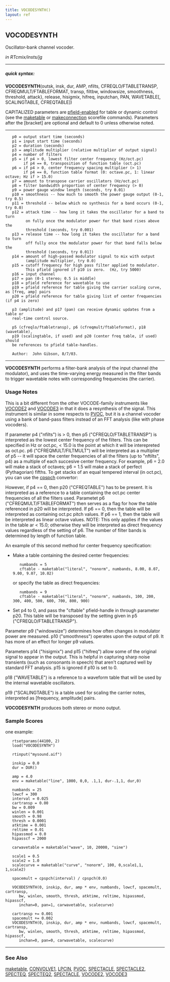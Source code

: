 ```yaml
---
title: VOCODESYNTH()
layout: ref
---
```


## VOCODESYNTH

Oscillator-bank channel vocoder.

*in RTcmix/insts/jg*  
  

-----

##### quick syntax:

**VOCODESYNTH**(outsk, insk, dur, AMP, nfilts, CFREQLO/FTABLETRANSP,
CFREQMULT/FTABLEFORMAT, transp, filtbw, windowsize, smoothness,
threshold, attack}, release, hisigmix, hifreq, inputchan, PAN,
WAVETABLE\[, SCALINGTABLE, CFREQTABLE\])

CAPITALIZED parameters are [pfield-enabled](pfield-enabled.html) for
table or dynamic control (see the
[maketable](../scorefile/maketable.html) or
[makeconnection](../scorefile/makeconnection.html) scorefile
commands). Parameters after the \[bracket\] are optional and default to
0 unless otherwise noted.

-----

  

``` 
   p0 = output start time (seconds)
   p1 = input start time (seconds)
   p2 = duration (seconds)
   p3 = amplitude multiplier (relative multiplier of output signal)
   p4 = number of filters
   p5 = if p4 > 0, lowest filter center frequency (Hz/oct.pc)
        if p4 == 0, transposition of function table (oct.pc)
   p6 = if p4 > 0, center frequency spacing multiplier (> 1)
        if p4 == 0, function table format (0: octave.pc, 1: linear octave; Hz if > 15.0)
   p7 = amount to transpose carrier oscillators (Hz/oct.pc)
   p8 = filter bandwidth proportion of center frequency (> 0)
   p9 = power gauge window length (seconds, try 0.01)
   p10 = smoothness -- how much to smooth the power gauge output (0-1, try 0.5)
   p11 = threshold -- below which no synthesis for a band occurs (0-1, try 0.0)
   p12 = attack time -- how long it takes the oscillator for a band to turn
         on fully once the modulator power for that band rises above the
         threshold (seconds, try 0.001)
   p13 = release time -- how long it takes the oscillator for a band to turn
         off fully once the modulator power for that band falls below the
         threshold (seconds, try 0.01])
   p14 = amount of high-passed modulator signal to mix with output
         (amplitude multiplier, try 0.0)
   p15 = cutoff frequency for high pass filter applied to modulator.
         This pfield ignored if p10 is zero.  (Hz, try 5000)
   p16 = input channel
   p17 = pan (0-1 stereo; 0.5 is middle)
   p18 = pfield reference for wavetable to use
   p19 = pfield reference for table giving the carrier scaling curve, as [freq, amp] pairs
   p20 = pfield reference for table giving list of center frequencies (if p4 is zero)

   p3 (amplitude) and p17 (pan) can receive dynamic updates from a table or
   real-time control source.

   p5 (cfreqlo/ftabletransp), p6 (cfreqmult/ftableformat), p18 (wavetable),
   p19 (scalingtable, if used) and p20 (center freq table, if used) should
   be references to pfield table-handles.

   Author:  John Gibson, 8/7/03.
```

  

-----

  
**VOCODESYNTH** performs a filter-bank analysis of the input channel
(the modulator), and uses the time-varying energy measured in the filter
bands to trigger wavetable notes with corresponding frequencies (the
carrier).

### Usage Notes

This is a bit different from the other VOCODE-family instruments like
[VOCODE2](VOCODE2.html) and [VOCODE3](VOCODE3.html) in that it does a
resynthesis of the signal. This instrument is similar in some respects
to [PVOC](PVOC.html), but it is a channel vocoder using a bank of
band-pass filters instead of an FFT analysis (like with phase vocoders).

If parameter p4 ("nfilts") is \> 0, then p5 ("CFREQLO/FTABLETRANSP") is
interpreted as the lowest center frequency of the filters. This can be
specified in Hz or oct.pc, \< 15.0 is the point at which it will be
interepreted as oct.pc. p6 ("CFREQMULT/FILTMULT") will be interpreted as
a multiplier of p5 -- it will space the center frequencies of all the
filters (up to "nftilts", p4) as a multiple of each succesive center
frequency. For example, p6 = 2.0 will make a stack of octaves; p6 = 1.5
will make a stack of perfect (Pythagorian) fifths. To get stacks of an
equal tempered interval (in oct.pc), you can use the
[cpspch](../scorefile/cpspch.html) convertor:

However, if p4 == 0, then p20 ("CFREQTABLE") has to be present. It is
interpreted as a reference to a table containing the oct.pc center
frequencies of all the filters used. Parametet p6
("CFREQMULT/FTABLEFORMAT") then serves as a flag for how the table
referenced in p20 will be interpreted. If p6 == 0, then the table will
be interpreted as containing oct.pc pitch values. If p6 == 1, then the
table will be interpreted as linear octave values. NOTE: This only
applies if the values in the table ar \< 15.0; otherwise they will be
interpreted as direct frequency values regardless of the setting of p6.
The number of filter bands is determined by length of function table.

An example of this second method for center frequency specification:

  - Make a table containing the desired center frequencies:
    
    ``` 
       numbands = 5
       cftable - maketable("literal", "nonorm", numbands, 8.00, 8.07, 9.00, 9.07, 10.02)
    ```
    
    or specify the table as direct frequencies:
    
    ``` 
       numbands = 9
       cftable - maketable("literal", "nonorm", numbands, 100, 200, 300, 400, 500, 600, 700, 800, 900)
    ```

  - Set p4 to 0, and pass the "cftable" pfield-handle in through
    parameter p20. This table will be transposed by the setting given in
    p5 ("CFREQLO/FTABLETRANSP").

Parameter p9 ("windowsize") determines how often changes in modulator
power are measured. p10 ("smoothness") operates upon the output of p9.
It has more of an effect for longer p9 values.

Parameters p14 ("hisigmix") and p15 ("hifreq") allow some of the
original signal to appear in the output. This is helpful in capturing
sharp noise transients (such as consonants in speech) that aren't
captured well by standard FFT analysis. p15 is ignored if p10 is set to
0.

p18 ("WAVETABLE") is a reference to a waveform table that will be used
by the internal wavetable oscillators.

p19 ("SCALINGTABLE") is a table used for scaling the carrier notes,
interpreted as \[frequency, amplitude\] pairs.

**VOCODESYNTH** produces both stereo or mono output.

### Sample Scores

one example:

``` 
   rtsetparams(44100, 2)
   load("VOCODESYNTH")

   rtinput("mysound.aif")

   inskip = 0.0
   dur = DUR()

   amp = 4.0
   env = maketable("line", 1000, 0,0, .1,1, dur-.1,1, dur,0)

   numbands = 25
   lowcf = 300
   interval = 0.025
   cartransp = 0.00
   bw = 0.009
   winlen = 0.001
   smooth = 0.98
   thresh = 0.0001
   atktime = 0.001
   reltime = 0.01
   hipassmod = 0.0
   hipasscf = 2000

   carwavetable = maketable("wave", 10, 20000, "sine")

   scale1 = 0.5
   scale2 = 1.0
   scalecurve = maketable("curve", "nonorm", 100, 0,scale1,1, 1,scale2)

   spacemult = cpspch(interval) / cpspch(0.0)

   VOCODESYNTH(0, inskip, dur, amp * env, numbands, lowcf, spacemult, cartransp,
      bw, winlen, smooth, thresh, atktime, reltime, hipassmod, hipasscf,
      inchan=0, pan=1, carwavetable, scalecurve)

   cartransp += 0.001
   spacemult += 0.002
   VOCODESYNTH(0, inskip, dur, amp * env, numbands, lowcf, spacemult, cartransp,
      bw, winlen, smooth, thresh, atktime, reltime, hipassmod, hipasscf,
      inchan=0, pan=0, carwavetable, scalecurve)
```

  

-----

### See Also

[maketable](../scorefile/maketable.html), [CONVOLVE1](CONVOLVE1.html),
[LPCIN](LPCIN.html), [PVOC](PVOC.html), [SPECTACLE](SPECTACLE.html),
[SPECTACLE2](SPECTACLE2.html), [SPECTEQ](SPECTEQ.html),
[SPECTEQ2](SPECTEQ2.html), [SPECTACLE](TVSPECTACLE.html),
[VOCODE2](VOCODE2.html), [VOCODE3](VOCODE3.html)
